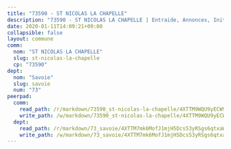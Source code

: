 ```yaml
---
title: "73590 - ST NICOLAS LA CHAPELLE"
description: "73590 - ST NICOLAS LA CHAPELLE | Entraide, Annonces, Initiatives"
date: 2020-01-11T14:09:21+09:00
collapsible: false
layout: commune
comm:
  nom: "ST NICOLAS LA CHAPELLE"
  slug: st-nicolas-la-chapelle
  cp: "73590"
dept:
  nom: "Savoie"
  slug: savoie
  num: "73"
peerpad:
  comm:
    read_path: /r/markdown/73590_st-nicolas-la-chapelle/4XTTM9WQU9yECW962rn4knWbptUtuGL5QFXUVgFYGLFKmebQb
    write_path: /w/markdown/73590_st-nicolas-la-chapelle/4XTTM9WQU9yECW962rn4knWbptUtuGL5QFXUVgFYGLFKmebQb-K3TgUVGs3iqrHQCCyfzzE6nTGeVzutDx3N6AGxczduA5TbVZtN81qLcKskkwZmqWdN9wyyAhrGx14RuwYckXLHWWfHLZTRKG4fLKkP8cWCdHwD777T3mpWVczsUwzLYabUDc5Ki7
  dept:
    read_path: /r/markdown/73_savoie/4XTTM7mk6MofJ1mjH5Dcs53yRSgs6qtxaWYjKD54ttqHGEMur
    write_path: /w/markdown/73_savoie/4XTTM7mk6MofJ1mjH5Dcs53yRSgs6qtxaWYjKD54ttqHGEMur-K3TgTorsK1WLw8S2EgnkoX8tJEgZgam6ANhvqrVqNfiz9fX8kbMKu5AF1rqzXyxMRZgoVPrb5EERe3PeBhqF1SBfP5G1PJnvsDUF2LQSxevobpkDM4djQDebTYoo6Yx53thenJpY
---
```


